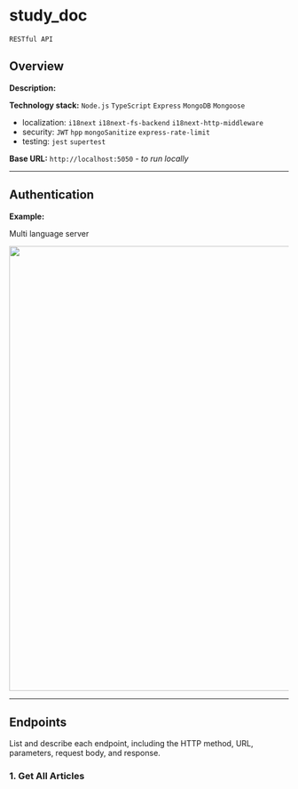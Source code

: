 # study_doc  
`RESTful API`
## Overview

**Description:** 

**Technology stack:** `Node.js` `TypeScript` `Express` `MongoDB` `Mongoose` 

- localization: `i18next` `i18next-fs-backend` `i18next-http-middleware`
- security: `JWT` `hpp` `mongoSanitize` `express-rate-limit`
- testing: `jest` `supertest`

**Base URL:** `http://localhost:5050` - *to run locally*

---

## Authentication


**Example:**

 

Multi language server 

 




 <img src="https://github.com/user-attachments/assets/407a1ae6-d65d-44f9-a2e8-10ceacf9235a" width="800">

---

## Endpoints

List and describe each endpoint, including the HTTP method, URL, parameters, request body, and response.

### 1. Get All Articles


